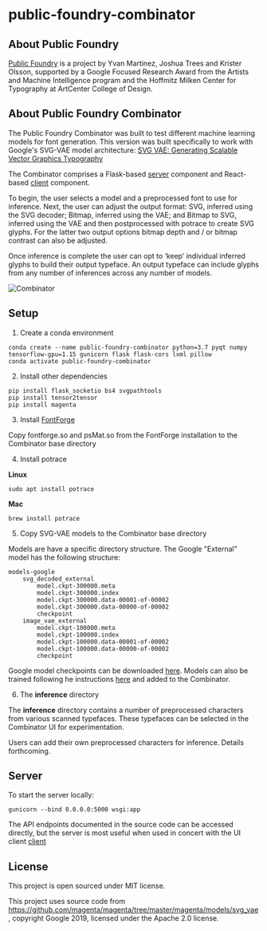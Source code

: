 # public-foundry-combinator

## About Public Foundry

[Public Foundry](http://publicfoundry.ai) is a project by Yvan Martinez, Joshua Trees and Krister Olsson, supported by a Google Focused Research Award from the Artists and Machine Intelligence program and the Hoffmitz Milken Center for Typography at ArtCenter College of Design.

## About Public Foundry Combinator

The Public Foundry Combinator was built to test different machine learning models for font generation. This version was built specifically to work with Google's SVG-VAE model architecture: [SVG VAE: Generating Scalable Vector Graphics Typography](https://magenta.tensorflow.org/svg-vae)

The Combinator comprises a Flask-based [server](https://github.com/kolsson/public-foundry-combinator) component and React-based [client](https://github.com/kolsson/public-foundry-combinator-ui) component.

To begin, the user selects a model and a preprocessed font to use for inference. Next, the user can adjust the output format: SVG, inferred using the SVG decoder; Bitmap, inferred using the VAE; and Bitmap to SVG, inferred using the VAE and then postprocessed with potrace to create SVG glyphs. For the latter two output options bitmap depth and / or bitmap contrast can also be adjusted.

Once inference is complete the user can opt to ‘keep’ individual inferred glyphs to build their output typeface. An output typeface can include glyphs from any number of inferences across any number of models.

![Combinator](http://publicfoundry.ai/assets/combinator.png)

## Setup

1. Create a conda environment
```
conda create --name public-foundry-combinator python=3.7 pyqt numpy tensorflow-gpu=1.15 gunicorn flask flask-cors lxml pillow
conda activate public-foundry-combinator
```    
2. Install other dependencies
```
pip install flask_socketio bs4 svgpathtools
pip install tensor2tensor
pip install magenta
```
3. Install [FontForge](https://github.com/fontforge/fontforge/releases/tag/20190801) 

Copy fontforge.so and psMat.so from the FontForge installation to the Combinator base directory

4. Install potrace

**Linux**
```
sudo apt install potrace
```
**Mac**
```
brew install potrace
```

5. Copy SVG-VAE models to the Combinator base directory

Models are have a specific directory structure. The Google "External" model has the following structure:
```
models-google
    svg_decoded_external
        model.ckpt-300000.meta
        model.ckpt-300000.index
        model.ckpt-300000.data-00001-of-00002
        model.ckpt-300000.data-00000-of-00002
        checkpoint
    image_vae_external
        model.ckpt-100000.meta
        model.ckpt-100000.index
        model.ckpt-100000.data-00001-of-00002
        model.ckpt-100000.data-00000-of-00002
        checkpoint
```      
Google model checkpoints can be downloaded [here](https://storage.googleapis.com/magentadata/models/svg_vae/svg_vae.tar.gz).
Models can also be trained following he instructions [here](https://github.com/magenta/magenta/tree/master/magenta/models/svg_vae) and added to the Combinator.

6. The **inference** directory 

The **inference** directory contains a number of preprocessed characters from various scanned typefaces. These typefaces can be selected in the Combinator UI for experimentation. 

Users can add their own preprocessed characters for inference. Details forthcoming.

## Server

To start the server locally:
```
gunicorn --bind 0.0.0.0:5000 wsgi:app
```

The API endpoints documented in the source code can be accessed directly, but the server is most useful when used in concert with the UI client [client](https://github.com/kolsson/public-foundry-combinator-ui)

## License

This project is open sourced under MIT license.

This project uses source code from https://github.com/magenta/magenta/tree/master/magenta/models/svg_vae, copyright Google 2019, licensed under the Apache 2.0 license.
